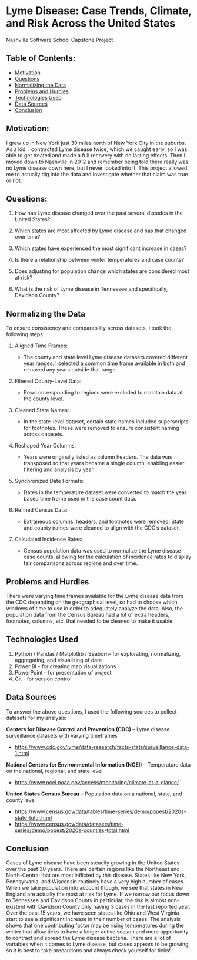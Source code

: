 # Lyme Disease: Case Trends, Climate, and Risk Across the United States
Nashville Software School Capstone Project




## Table of Contents:
* [Motivation](#motivation)
* [Questions](#questions)
* [Normalizing the Data](#normalizing-the-data)
* [Problems and Hurdles](#problems-and-hurdles)
* [Technologies Used](#technologies-used)
* [Data Sources](#data-sources)
* [Conclusion](#conclusion)



## Motivation:
I grew up in New York just 30 miles north of New York City in the suburbs. As a kid, I contracted Lyme disease twice, which we caught early, so I was able to get treated and made a full recovery with no lasting effects. Then I moved down to Nashville in 2012 and remember being told there really was no Lyme disease down here, but I never looked into it. This project allowed me to actually dig into the data and investigate whether that claim was true or not.


## Questions:
1.	How has Lyme disease changed over the past several decades in the United States?

2.	Which states are most affected by Lyme disease and has that changed over time?

3.	Which states have experienced the most significant increase in cases?

4.	Is there a relationship between winter temperatures and case counts?

5.	Does adjusting for population change which states are considered most at risk?

6.	What is the risk of Lyme disease in Tennessee and specifically, Davidson County?


## Normalizing the Data
To ensure consistency and comparability across datasets, I took the following steps:

1. Aligned Time Frames:

    - The county and state level Lyme disease datasets covered different year ranges. I selected a common time frame available in both and removed any years outside that range.

2. Filtered County-Level Data:

    - Rows corresponding to regions were excluded to maintain data at the county level.

3. Cleaned State Names:

    - In the state-level dataset, certain state names included superscripts for footnotes. These were removed to ensure consistent naming across datasets.

4. Reshaped Year Columns:

    - Years were originally listed as column headers. The data was transposed so that years became a single column, enabling easier filtering and analysis by year.

5. Synchronized Date Formats:

    - Dates in the temperature dataset were converted to match the year based time frame used in the case count data.

6. Refined Census Data:

    - Extraneous columns, headers, and footnotes were removed. State and county names were cleaned to align with the CDC’s dataset.

7. Calculated Incidence Rates:

    - Census population data was used to normalize the Lyme disease case counts, allowing for the calculation of incidence rates to display fair comparisons across regions and over time.



## Problems and Hurdles
There were varying time frames available for the Lyme disease data from the CDC depending on the geographical level, so had to choose which windows of time to use in order to adequately analyze the data. Also, the population data from the Census Bureau had a lot of extra headers, footnotes, columns, etc. that needed to be cleaned to make it usable.



## Technologies Used
1) Python / Pandas / Matplotlib / Seaborn- for explorating, normalizing, aggregating, and visualizing of data
2) Power BI - for creating map visualizations
3) PowerPoint - for presentation of project
4) Git - for version control

## Data Sources
To answer the above questions, I used the following sources to collect datasets for my analysis:

**Centers for Disease Control and Prevention (CDC)** – Lyme disease surveillance datasets with varying timeframes  
- https://www.cdc.gov/lyme/data-research/facts-stats/surveillance-data-1.html

**National Centers for Environmental Information (NCEI)** – Temperature data on the national, regional, and state level  
- https://www.ncei.noaa.gov/access/monitoring/climate-at-a-glance/

**United States Census Bureau** – Population data on a national, state, and county level  
- https://www.census.gov/data/tables/time-series/demo/popest/2020s-state-total.html  
- https://www.census.gov/data/datasets/time-series/demo/popest/2020s-counties-total.html


## Conclusion
Cases of Lyme disease have been steadily growing in the United States over the past 30 years. There are certain regions like the Northeast and North-Central that are most inflicted by this disease. States like New York, Pennsylvania, and Wisconsin routinely have a very high number of cases. When we take population into account though, we see that states in New England are actually the most at risk for Lyme. If we narrow our focus down to Tennessee and Davidson County in particular, the risk is almost non-existent with Davidson County only having 3 cases in the last reported year. Over the past 15 years, we have seen states like Ohio and West Virginia start to see a significant increase in their number of cases. The analysis shows that one contributing factor may be rising temperatures during the winter that allow ticks to have a longer active season and more opportunity to contract and spread the Lyme disease bacteria. There are a lot of variables when it comes to Lyme disease, but cases appears to be growing, so it is best to take precautions and always check yourself for ticks!


